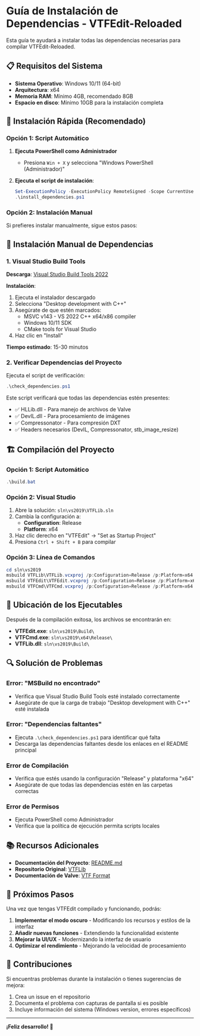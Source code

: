# Guía de Instalación de Dependencias - VTFEdit-Reloaded

Esta guía te ayudará a instalar todas las dependencias necesarias para compilar VTFEdit-Reloaded.

## 📋 Requisitos del Sistema

- **Sistema Operativo**: Windows 10/11 (64-bit)
- **Arquitectura**: x64
- **Memoria RAM**: Mínimo 4GB, recomendado 8GB
- **Espacio en disco**: Mínimo 10GB para la instalación completa

## 🚀 Instalación Rápida (Recomendado)

### Opción 1: Script Automático

1. **Ejecuta PowerShell como Administrador**
   - Presiona `Win + X` y selecciona "Windows PowerShell (Administrador)"

2. **Ejecuta el script de instalación**:
   ```powershell
   Set-ExecutionPolicy -ExecutionPolicy RemoteSigned -Scope CurrentUser
   .\install_dependencies.ps1
   ```

### Opción 2: Instalación Manual

Si prefieres instalar manualmente, sigue estos pasos:

## 🔧 Instalación Manual de Dependencias

### 1. Visual Studio Build Tools

**Descarga**: [Visual Studio Build Tools 2022](https://visualstudio.microsoft.com/downloads/#build-tools-for-visual-studio-2022)

**Instalación**:
1. Ejecuta el instalador descargado
2. Selecciona "Desktop development with C++"
3. Asegúrate de que estén marcados:
   - MSVC v143 - VS 2022 C++ x64/x86 compiler
   - Windows 10/11 SDK
   - CMake tools for Visual Studio
4. Haz clic en "Install"

**Tiempo estimado**: 15-30 minutos

### 2. Verificar Dependencias del Proyecto

Ejecuta el script de verificación:
```powershell
.\check_dependencies.ps1
```

Este script verificará que todas las dependencias estén presentes:
- ✅ HLLib.dll - Para manejo de archivos de Valve
- ✅ DevIL.dll - Para procesamiento de imágenes
- ✅ Compressonator - Para compresión DXT
- ✅ Headers necesarios (DevIL, Compressonator, stb_image_resize)

## 🏗️ Compilación del Proyecto

### Opción 1: Script Automático

```powershell
.\build.bat
```

### Opción 2: Visual Studio

1. Abre la solución: `sln\vs2019\VTFLib.sln`
2. Cambia la configuración a:
   - **Configuration**: Release
   - **Platform**: x64
3. Haz clic derecho en "VTFEdit" → "Set as Startup Project"
4. Presiona `Ctrl + Shift + B` para compilar

### Opción 3: Línea de Comandos

```powershell
cd sln\vs2019
msbuild VTFLib\VTFLib.vcxproj /p:Configuration=Release /p:Platform=x64
msbuild VTFEdit\VTFEdit.vcxproj /p:Configuration=Release /p:Platform=x64
msbuild VTFCmd\VTFCmd.vcxproj /p:Configuration=Release /p:Platform=x64
```

## 📁 Ubicación de los Ejecutables

Después de la compilación exitosa, los archivos se encontrarán en:
- **VTFEdit.exe**: `sln\vs2019\Build\`
- **VTFCmd.exe**: `sln\vs2019\x64\Release\`
- **VTFLib.dll**: `sln\vs2019\Build\`

## 🔍 Solución de Problemas

### Error: "MSBuild no encontrado"
- Verifica que Visual Studio Build Tools esté instalado correctamente
- Asegúrate de que la carga de trabajo "Desktop development with C++" esté instalada

### Error: "Dependencias faltantes"
- Ejecuta `.\check_dependencies.ps1` para identificar qué falta
- Descarga las dependencias faltantes desde los enlaces en el README principal

### Error de Compilación
- Verifica que estés usando la configuración "Release" y plataforma "x64"
- Asegúrate de que todas las dependencias estén en las carpetas correctas

### Error de Permisos
- Ejecuta PowerShell como Administrador
- Verifica que la política de ejecución permita scripts locales

## 📚 Recursos Adicionales

- **Documentación del Proyecto**: [README.md](README.md)
- **Repositorio Original**: [VTFLib](https://github.com/NeilJed/VTFLib)
- **Documentación de Valve**: [VTF Format](https://developer.valvesoftware.com/wiki/VTF)

## 🎯 Próximos Pasos

Una vez que tengas VTFEdit compilado y funcionando, podrás:

1. **Implementar el modo oscuro** - Modificando los recursos y estilos de la interfaz
2. **Añadir nuevas funciones** - Extendiendo la funcionalidad existente
3. **Mejorar la UI/UX** - Modernizando la interfaz de usuario
4. **Optimizar el rendimiento** - Mejorando la velocidad de procesamiento

## 🤝 Contribuciones

Si encuentras problemas durante la instalación o tienes sugerencias de mejora:

1. Crea un issue en el repositorio
2. Documenta el problema con capturas de pantalla si es posible
3. Incluye información del sistema (Windows version, errores específicos)

---

**¡Feliz desarrollo! 🎉** 